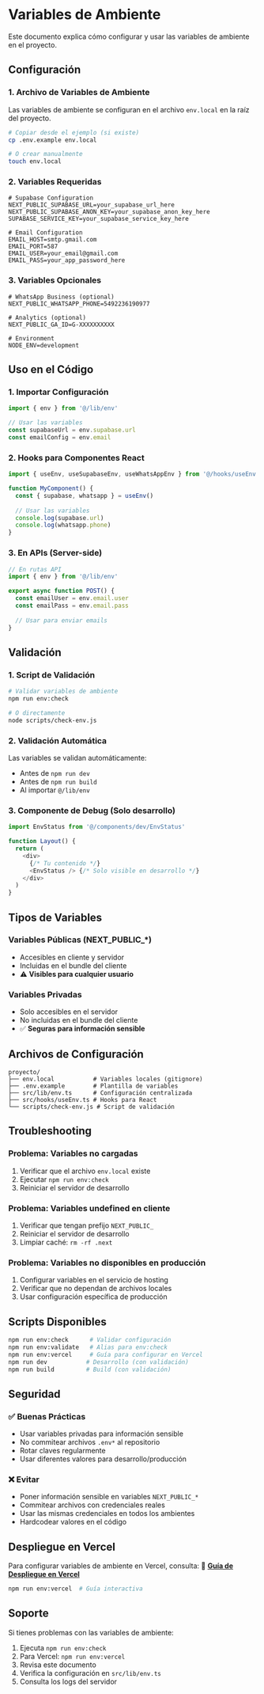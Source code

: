 # Variables de Ambiente

Este documento explica cómo configurar y usar las variables de ambiente en el proyecto.

## Configuración

### 1. Archivo de Variables de Ambiente

Las variables de ambiente se configuran en el archivo `env.local` en la raíz del proyecto.

```bash
# Copiar desde el ejemplo (si existe)
cp .env.example env.local

# O crear manualmente
touch env.local
```

### 2. Variables Requeridas

```env
# Supabase Configuration
NEXT_PUBLIC_SUPABASE_URL=your_supabase_url_here
NEXT_PUBLIC_SUPABASE_ANON_KEY=your_supabase_anon_key_here
SUPABASE_SERVICE_KEY=your_supabase_service_key_here

# Email Configuration
EMAIL_HOST=smtp.gmail.com
EMAIL_PORT=587
EMAIL_USER=your_email@gmail.com
EMAIL_PASS=your_app_password_here
```

### 3. Variables Opcionales

```env
# WhatsApp Business (optional)
NEXT_PUBLIC_WHATSAPP_PHONE=5492236190977

# Analytics (optional)
NEXT_PUBLIC_GA_ID=G-XXXXXXXXXX

# Environment
NODE_ENV=development
```

## Uso en el Código

### 1. Importar Configuración

```typescript
import { env } from '@/lib/env'

// Usar las variables
const supabaseUrl = env.supabase.url
const emailConfig = env.email
```

### 2. Hooks para Componentes React

```typescript
import { useEnv, useSupabaseEnv, useWhatsAppEnv } from '@/hooks/useEnv'

function MyComponent() {
  const { supabase, whatsapp } = useEnv()
  
  // Usar las variables
  console.log(supabase.url)
  console.log(whatsapp.phone)
}
```

### 3. En APIs (Server-side)

```typescript
// En rutas API
import { env } from '@/lib/env'

export async function POST() {
  const emailUser = env.email.user
  const emailPass = env.email.pass
  
  // Usar para enviar emails
}
```

## Validación

### 1. Script de Validación

```bash
# Validar variables de ambiente
npm run env:check

# O directamente
node scripts/check-env.js
```

### 2. Validación Automática

Las variables se validan automáticamente:
- Antes de `npm run dev`
- Antes de `npm run build`
- Al importar `@/lib/env`

### 3. Componente de Debug (Solo desarrollo)

```typescript
import EnvStatus from '@/components/dev/EnvStatus'

function Layout() {
  return (
    <div>
      {/* Tu contenido */}
      <EnvStatus /> {/* Solo visible en desarrollo */}
    </div>
  )
}
```

## Tipos de Variables

### Variables Públicas (NEXT_PUBLIC_*)

- Accesibles en cliente y servidor
- Incluidas en el bundle del cliente
- ⚠️ **Visibles para cualquier usuario**

### Variables Privadas

- Solo accesibles en el servidor
- No incluidas en el bundle del cliente
- ✅ **Seguras para información sensible**

## Archivos de Configuración

```
proyecto/
├── env.local           # Variables locales (gitignore)
├── .env.example        # Plantilla de variables
├── src/lib/env.ts      # Configuración centralizada
├── src/hooks/useEnv.ts # Hooks para React
└── scripts/check-env.js # Script de validación
```

## Troubleshooting

### Problema: Variables no cargadas

1. Verificar que el archivo `env.local` existe
2. Ejecutar `npm run env:check`
3. Reiniciar el servidor de desarrollo

### Problema: Variables undefined en cliente

1. Verificar que tengan prefijo `NEXT_PUBLIC_`
2. Reiniciar el servidor de desarrollo
3. Limpiar caché: `rm -rf .next`

### Problema: Variables no disponibles en producción

1. Configurar variables en el servicio de hosting
2. Verificar que no dependan de archivos locales
3. Usar configuración específica de producción

## Scripts Disponibles

```bash
npm run env:check      # Validar configuración
npm run env:validate   # Alias para env:check
npm run env:vercel     # Guía para configurar en Vercel
npm run dev           # Desarrollo (con validación)
npm run build         # Build (con validación)
```

## Seguridad

### ✅ Buenas Prácticas

- Usar variables privadas para información sensible
- No commitear archivos `.env*` al repositorio
- Rotar claves regularmente
- Usar diferentes valores para desarrollo/producción

### ❌ Evitar

- Poner información sensible en variables `NEXT_PUBLIC_*`
- Commitear archivos con credenciales reales
- Usar las mismas credenciales en todos los ambientes
- Hardcodear valores en el código

## Despliegue en Vercel

Para configurar variables de ambiente en Vercel, consulta:
📖 **[Guía de Despliegue en Vercel](./VERCEL_DEPLOYMENT.md)**

```bash
npm run env:vercel  # Guía interactiva
```

## Soporte

Si tienes problemas con las variables de ambiente:

1. Ejecuta `npm run env:check`
2. Para Vercel: `npm run env:vercel`
3. Revisa este documento
4. Verifica la configuración en `src/lib/env.ts`
5. Consulta los logs del servidor
